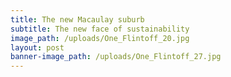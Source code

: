 ```yaml
---
title: The new Macaulay suburb
subtitle: The new face of sustainability
image_path: /uploads/One_Flintoff_20.jpg
layout: post
banner-image_path: /uploads/One_Flintoff_27.jpg
---
```

